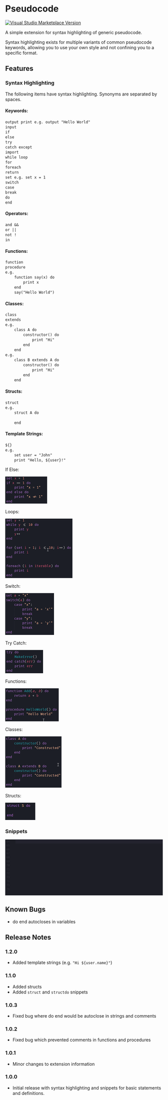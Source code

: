 # Pseudocode

[![Visual Studio Marketplace Version](https://img.shields.io/visual-studio-marketplace/v/willumz.generic-pseudocode)](https://marketplace.visualstudio.com/items?itemName=willumz.generic-pseudocode)
<!-- [![Visual Studio Marketplace Downloads](https://img.shields.io/visual-studio-marketplace/d/willumz.generic-pseudocode)](https://marketplace.visualstudio.com/items?itemName=willumz.generic-pseudocode) -->

A simple extension for syntax highlighting of generic pseudocode.

Syntax highlighting exists for multiple variants of common pseudocode keywords, allowing you to use your own style and not confining you to a specific format.

## Features

### Syntax Highlighting

The following items have syntax highlighting. Synonyms are separated by spaces.

#### Keywords:
```
output print e.g. output "Hello World"
input
if
else
try
catch except
import
while loop
for
foreach
return
set e.g. set x = 1
switch
case
break
do
end
```
#### Operators:
```
and &&
or ||
not !
in
```
#### Functions:
```
function
procedure
e.g.
    function say(x) do
        print x
    end
    say("Hello World")
```
#### Classes:
```
class
extends
e.g.
    class A do
        constructor() do
            print "Hi"
        end
    end
e.g.
    class B extends A do
        constructor() do
            print "Hi"
        end
    end
```
#### Structs:
```
struct
e.g.
    struct A do
        
    end
```
#### Template Strings:
```
${}
e.g.
    set user = "John"
    print "Hello, ${user}!"
```
If Else:

![If else](images/ifelse.png)

Loops:

![Loops](images/loops.png)

Switch:

![Switch](images/switch.png)

Try Catch:

![Try catch](images/trycatch.png)

Functions:

![Functions](images/function.png)

Classes:

![Classes](images/class.png)

Structs:

![Structs](images/struct.png)

### Snippets
![Snippets](images/snippets.gif)

## Known Bugs

- do end autocloses in variables

## Release Notes

### 1.2.0

- Added template strings (e.g. `"Hi ${user.name}"`)

### 1.1.0

- Added structs
- Added `struct` and `structdo` snippets

### 1.0.3

- Fixed bug where do end would be autoclose in strings and comments

### 1.0.2

- Fixed bug which prevented comments in functions and procedures

### 1.0.1

- Minor changes to extension information

### 1.0.0

- Initial release with syntax highlighting and snippets for basic statements and definitions.
